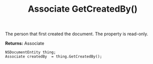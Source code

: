 ﻿---
uid: crmscript_ref_NSDocumentEntity_GetCreatedBy
title: Associate GetCreatedBy()
intellisense: NSDocumentEntity.GetCreatedBy
keywords: NSDocumentEntity, GetCreatedBy
so.topic: reference
---

The person that first created the document. The property is read-only.

**Returns:** Associate


```crmscript
NSDocumentEntity thing;
Associate createdBy  = thing.GetCreatedBy();
```


